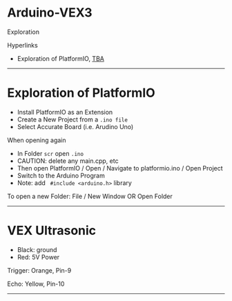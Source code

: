 # Arduino-VEX3
Exploration 

Hyperlinks
- Exploration of PlatformIO, <a href="">TBA</a>


---

# Exploration of PlatformIO
- Install PlatformIO as an Extension
- Create a New Project from a ```.ino file```
- Select Accurate Board (i.e. Arudino Uno)

When opening again
- In Folder ```scr``` open ```.ino```
- CAUTION: delete any main.cpp, etc
- Then open PlatformIO / Open / Navigate to platformio.ino / Open Project
- Switch to the Arduino Program
- Note: add ``` #include <arduino.h>``` library

To open a new Folder: File / New Window OR Open Folder

---

# VEX Ultrasonic
- Black: ground
- Red: 5V Power

Trigger: Orange, Pin-9

Echo: Yellow, Pin-10

---
